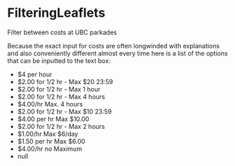 # FilteringLeaflets
Filter between costs at UBC parkades


Because the exact input for costs are often longwinded with explanations and also conveniently different almost every time here is a list of the options that can be inputted to the text box: 
- $4 per hour
- $2.00 for 1/2 hr - Max $20 23:59
- $2.00 for 1/2 hr - Max 1 hour
- $2.00 for 1/2 hr - Max 4 hours
- $4.00/hr Max. 4 hours
- $2.00 for 1/2 hr - Max $10 23:59
- $4.00 per hr Max $10.00
- $2.00 for 1/2 hr - Max 2 hours
- $1.00/hr Max $6/day
- $1.50 per hr Max $6.00
- $4.00/hr no  Maximum
- null
